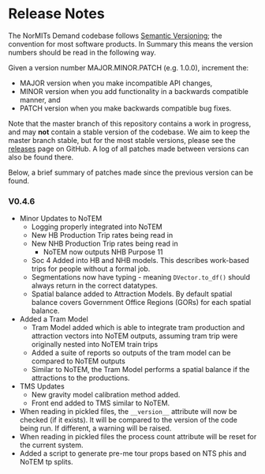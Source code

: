 # Release Notes

The NorMITs Demand codebase follows [Semantic Versioning](https://semver.org/); the convention
for most software products. In Summary this means the version numbers should be read in the 
following way.

Given a version number MAJOR.MINOR.PATCH (e.g. 1.0.0), increment the:

- MAJOR version when you make incompatible API changes,
- MINOR version when you add functionality in a backwards compatible manner, and
- PATCH version when you make backwards compatible bug fixes.

Note that the master branch of this repository contains a work in progress, and  may **not**
contain a stable version of the codebase. We aim to keep the master branch stable, but for the
most stable versions, please see the
[releases](https://github.com/Transport-for-the-North/NorMITs-Demand/releases)
page on GitHub. A log of all patches made between versions can also be found
there.

Below, a brief summary of patches made since the previous version can be found.

### V0.4.6
- Minor Updates to NoTEM
  - Logging properly integrated into NoTEM
  - New HB Production Trip rates being read in
  - New NHB Production Trip rates being read in
    - NoTEM now outputs NHB Purpose 11
  - Soc 4 Added into HB and NHB models. This describes work-based trips
    for people without a formal job.
  - Segmentations now have typing - meaning `DVector.to_df()` should always 
    return in the correct datatypes.
  - Spatial balance added to Attraction Models. By default spatial balance 
    covers Government Office Regions (GORs) for each spatial balance.
- Added a Tram Model
  - Tram Model added which is able to integrate tram production and attraction
    vectors into NoTEM outputs, assuming tram trip were originally nested into
    NoTEM train trips
  - Added a suite of reports so outputs of the tram model can be compared to
    NoTEM outputs
  - Similar to NoTEM, the Tram Model performs a spatial balance if the
   attractions to the productions.
- TMS Updates
  - New gravity model calibration method added.
  - Front end added to TMS similar to NoTEM.
- When reading in pickled files, the `__version__` attribute will now be 
  checked (if it exists). It will be compared to the version of the code being
  run. If different, a warning will be raised.
- When reading in pickled files the process count attribute will be reset
  for the current system.
- Added a script to generate pre-me tour props based on NTS phis and NoTEM
  tp splits.